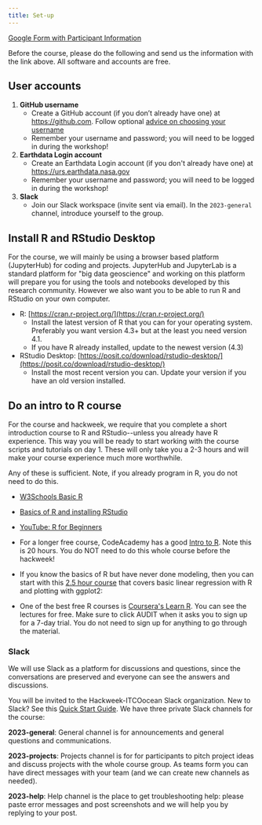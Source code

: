 ```yaml
---
title: Set-up
---
```


[Google Form with Participant Information](https://docs.google.com/forms/d/e/1FAIpQLSdW9uH1GmEd4vzZ9Ny8nTNtXRL8SZp4_ZHKrauHKnV8RxtSzw/viewform?usp=sf_link)

Before the course, please do the following and send us the information with the link above. All software and accounts are free.

## User accounts

1. **GitHub username**
    - Create a GitHub account (if you don’t already have one) at <https://github.com>. Follow optional [advice on choosing your username](https://happygitwithr.com/github-acct.html)
    - Remember your username and password; you will need to be logged in during the workshop!
1. **Earthdata Login account** 
    - Create an Earthdata Login account (if you don't already have one) at <https://urs.earthdata.nasa.gov>
    - Remember your username and password; you will need to be logged in during the workshop!
1. **Slack**
    - Join our Slack workspace (invite sent via email). In the `2023-general` channel, introduce yourself to the group. 


## Install R and RStudio Desktop

For the course, we will mainly be using a browser based platform (JupyterHub) for coding and projects. JupyterHub and JupyterLab is a standard platform for "big data geoscience" and working on this platform will prepare you for using the tools and notebooks developed by this research community. However we also want you to be able to run R and RStudio on your own computer.

* R: [https://cran.r-project.org/](https://cran.r-project.org/)
    - Install the latest version of R that you can for your operating system. Preferably you want version 4.3+ but at the least you need version 4.1.
    - If you have R already installed, update to the newest version (4.3)
* RStudio Desktop: [https://posit.co/download/rstudio-desktop/](https://posit.co/download/rstudio-desktop/)
    - Install the most recent version you can. Update your version if you have an old version installed.

## Do an intro to R course

For the course and hackweek, we require that you complete a short introduction course to R and RStudio--unless you already have R experience. This way you will be ready to start working with the course scripts and tutorials on day 1. These will only take you a 2-3 hours and will make your course experience much more worthwhile.

Any of these is sufficient. Note, if you already program in R, you do not need to do this.

* [W3Schools Basic R](https://www.w3schools.com/r/default.asp)

* [Basics of R and installing RStudio](https://www.udemy.com/course/r-basics/)

* [YouTube: R for Beginners](https://www.youtube.com/watch?v=fDRa82lxzaU)

* For a longer free course, CodeAcademy has a good [Intro to R](https://www.codecademy.com/learn/learn-r). Note this is 20 hours. You do NOT need to do this whole course before the hackweek! 

* If you know the basics of R but have never done modeling, then you can start with this [2.5 hour course](https://www.udemy.com/course/machlearn1) that covers basic linear regression with R and plotting with ggplot2: 

* One of the best free R courses is [Coursera's Learn R](https://www.coursera.org/learn/r-programming). You can see the lectures for free. Make sure to click AUDIT when it asks you to sign up for a 7-day trial. You do not need to sign up for anything to go through the material.

### Slack

We will use Slack as a platform for discussions and questions, since the conversations are preserved and everyone can see the answers and discussions.

You will be invited to the Hackweek-ITCOocean Slack organization. New to Slack? See this [Quick Start Guide](https://zenodo.org/record/3763730#.YYkoL3mIZpQ). We have three private Slack channels for the course: 

**2023-general**: General channel is for announcements and general questions and communications.
 
**2023-projects**: Projects channel  is for for participants to pitch project ideas and discuss projects with the whole course group. As teams form you can have direct messages with your team (and we can create new channels as needed). 

**2023-help**: Help channel is the place to get troubleshooting help: please paste error messages and post screenshots and we will help you by replying to your post.


